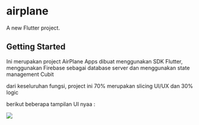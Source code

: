 # airplane

A new Flutter project.

## Getting Started

Ini merupakan project AirPlane Apps 
dibuat menggunakan SDK Flutter,
menggunakan Firebase sebagai database server dan menggunakan state management Cubit

dari keseluruhan fungsi, project ini 70% merupakan slicing UI/UX dan 30% logic

berikut beberapa tampilan UI nyaa :

<img src="https://i.ibb.co/qFXzpwh/Capture.png">









